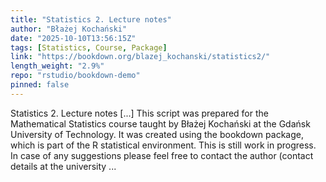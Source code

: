 ```yaml
---
title: "Statistics 2. Lecture notes"
author: "Błażej Kochański"
date: "2025-10-10T13:56:15Z"
tags: [Statistics, Course, Package]
link: "https://bookdown.org/blazej_kochanski/statistics2/"
length_weight: "2.9%"
repo: "rstudio/bookdown-demo"
pinned: false
---
```


Statistics 2. Lecture notes [...] This script was prepared for the Mathematical Statistics course taught by Błażej Kochański at the Gdańsk University of Technology. It was created using the bookdown package, which is part of the R statistical environment. This is still work in progress. In case of any suggestions please feel free to contact the author (contact details at the university ...
